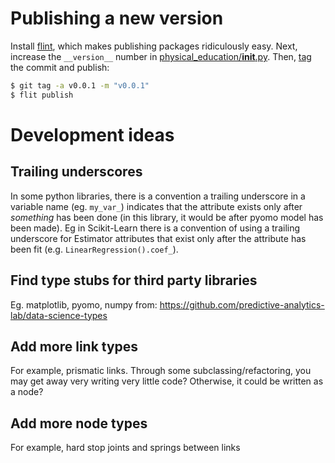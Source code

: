 # Publishing a new version
Install [flint](https://flit.readthedocs.io/en/latest/), which makes publishing packages ridiculously easy. Next, increase the `__version__` number in [physical_education/__init__.py](physical_education/__init__.py). Then, [tag](https://git-scm.com/book/en/v2/Git-Basics-Tagging) the commit and publish:

```bash
$ git tag -a v0.0.1 -m "v0.0.1"
$ flit publish
```

# Development ideas
## Trailing underscores
In some python libraries, there is a convention a trailing underscore in a variable name (eg. `my_var_`) indicates that the attribute exists only after _something_ has been done (in this library, it would be after pyomo model has been made). Eg in Scikit-Learn there is a convention of using a trailing underscore for Estimator attributes that exist only after the attribute has been fit (e.g. `LinearRegression().coef_`).

## Find type stubs for third party libraries
Eg. matplotlib, pyomo, numpy from:
   https://github.com/predictive-analytics-lab/data-science-types

## Add more link types
For example, prismatic links. Through some subclassing/refactoring, you may get away very writing very little code? Otherwise, it could be written as a node?

## Add more node types
For example, hard stop joints and springs between links
